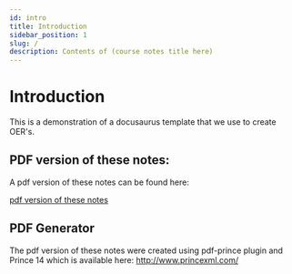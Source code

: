 ```yaml
---
id: intro
title: Introduction
sidebar_position: 1
slug: /
description: Contents of (course notes title here)
---
```


# Introduction

This is a demonstration of a docusaurus template that we use to create OER's.

## PDF version of these notes:

A pdf version of these notes can be found here:

[pdf version of these notes](https://seneca-ictoer.github.io/OERTemplate/pdf/OERTemplate.pdf)

## PDF Generator

The pdf version of these notes were created using pdf-prince plugin and Prince 14 which is available here: http://www.princexml.com/
